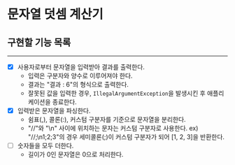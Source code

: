 # 문자열 덧셈 계산기

## 구현할 기능 목록

---

- [x] 사용자로부터 문자열을 입력받아 결과를 출력한다.
    - 입력은 구분자와 양수로 이루어져야 한다.
    - 결과는 "결과 : 6"의 형식으로 출력한다.
    - 잘못된 값을 입력한 경우, `IllegalArgumentException`을 발생시킨 후 애플리케이션을 종료한다.
- [x] 입력받은 문자열을 파싱한다.
    - 쉼표(,), 콜론(:), 커스텀 구분자를 기준으로 문자열을 분리한다.
    - "//"와 "\n" 사이에 위치하는 문자는 커스텀 구분자로 사용한다.
      ex) "//;\n1;2;3"의 경우 세미콜론(;)이 커스텀 구분자가 되어 [1, 2, 3]을 반환한다.
- [ ] 숫자들을 모두 더한다.
    - 길이가 0인 문자열은 0으로 처리한다.